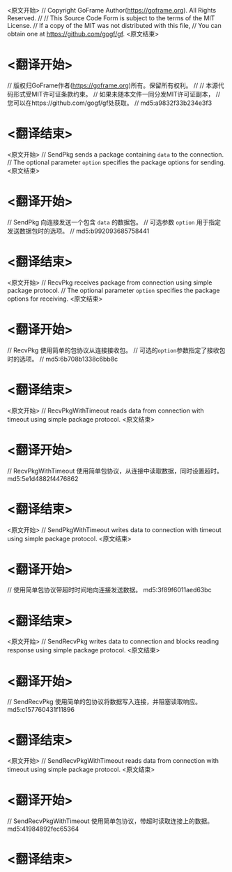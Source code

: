 
<原文开始>
// Copyright GoFrame Author(https://goframe.org). All Rights Reserved.
//
// This Source Code Form is subject to the terms of the MIT License.
// If a copy of the MIT was not distributed with this file,
// You can obtain one at https://github.com/gogf/gf.
<原文结束>

# <翻译开始>
// 版权归GoFrame作者(https://goframe.org)所有。保留所有权利。
//
// 本源代码形式受MIT许可证条款约束。
// 如果未随本文件一同分发MIT许可证副本，
// 您可以在https://github.com/gogf/gf处获取。
// md5:a9832f33b234e3f3
# <翻译结束>


<原文开始>
// SendPkg sends a package containing `data` to the connection.
// The optional parameter `option` specifies the package options for sending.
<原文结束>

# <翻译开始>
// SendPkg 向连接发送一个包含 `data` 的数据包。
// 可选参数 `option` 用于指定发送数据包时的选项。
// md5:b992093685758441
# <翻译结束>


<原文开始>
// RecvPkg receives package from connection using simple package protocol.
// The optional parameter `option` specifies the package options for receiving.
<原文结束>

# <翻译开始>
// RecvPkg 使用简单的包协议从连接接收包。
// 可选的`option`参数指定了接收包时的选项。
// md5:6b708b1338c6bb8c
# <翻译结束>


<原文开始>
// RecvPkgWithTimeout reads data from connection with timeout using simple package protocol.
<原文结束>

# <翻译开始>
// RecvPkgWithTimeout 使用简单包协议，从连接中读取数据，同时设置超时。 md5:5e1d4882f4476862
# <翻译结束>


<原文开始>
// SendPkgWithTimeout writes data to connection with timeout using simple package protocol.
<原文结束>

# <翻译开始>
// 使用简单包协议带超时时间地向连接发送数据。 md5:3f89f6011aed63bc
# <翻译结束>


<原文开始>
// SendRecvPkg writes data to connection and blocks reading response using simple package protocol.
<原文结束>

# <翻译开始>
// SendRecvPkg 使用简单的包协议将数据写入连接，并阻塞读取响应。 md5:c157760431f11896
# <翻译结束>


<原文开始>
// SendRecvPkgWithTimeout reads data from connection with timeout using simple package protocol.
<原文结束>

# <翻译开始>
// SendRecvPkgWithTimeout 使用简单包协议，带超时读取连接上的数据。 md5:41984892fec65364
# <翻译结束>


